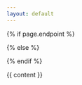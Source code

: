 ```yaml
---
layout: default
---
```


{% if page.endpoint %}
    <div class="container story" data-query-endpoint="{{ page.endpoint }}" data-query-output="{{ page.output }}">
{% else %}
  <!-- Fallback to default labs endpoint -->
  <div class="container story" data-query-endpoint="https://data.labs.pdok.nl/sparql/" data-query-output="{{ page.output }}">
{% endif %}

{{ content }}

</div>
<script type="text/javascript">
YASGUI.YASR.plugins.leaflet.defaults.defaultMap = "nlmaps";
YASGUI.sparqlStories();
</script>

<style>
.google-visualization-table .gradient {
  color: black;
  font-family: inherit;
}

header {
  display: none;
}
</style>
